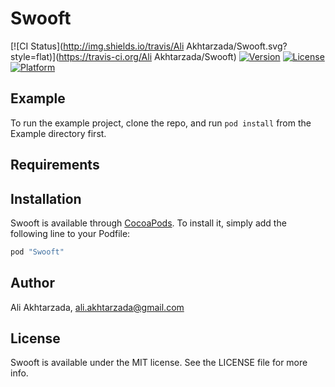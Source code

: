 # Swooft

[![CI Status](http://img.shields.io/travis/Ali Akhtarzada/Swooft.svg?style=flat)](https://travis-ci.org/Ali Akhtarzada/Swooft)
[![Version](https://img.shields.io/cocoapods/v/Swooft.svg?style=flat)](http://cocoapods.org/pods/Swooft)
[![License](https://img.shields.io/cocoapods/l/Swooft.svg?style=flat)](http://cocoapods.org/pods/Swooft)
[![Platform](https://img.shields.io/cocoapods/p/Swooft.svg?style=flat)](http://cocoapods.org/pods/Swooft)

## Example

To run the example project, clone the repo, and run `pod install` from the Example directory first.

## Requirements

## Installation

Swooft is available through [CocoaPods](http://cocoapods.org). To install
it, simply add the following line to your Podfile:

```ruby
pod "Swooft"
```

## Author

Ali Akhtarzada, ali.akhtarzada@gmail.com

## License

Swooft is available under the MIT license. See the LICENSE file for more info.
